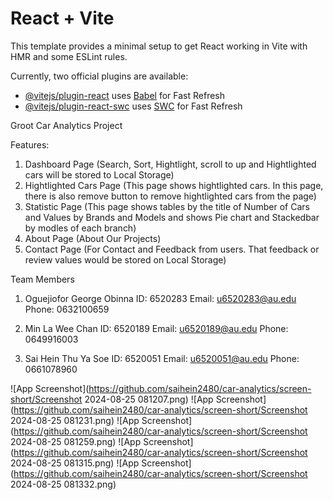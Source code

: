 # React + Vite

This template provides a minimal setup to get React working in Vite with HMR and some ESLint rules.

Currently, two official plugins are available:

- [@vitejs/plugin-react](https://github.com/vitejs/vite-plugin-react/blob/main/packages/plugin-react/README.md) uses [Babel](https://babeljs.io/) for Fast Refresh
- [@vitejs/plugin-react-swc](https://github.com/vitejs/vite-plugin-react-swc) uses [SWC](https://swc.rs/) for Fast Refresh

Groot Car Analytics Project

Features:
1. Dashboard Page (Search, Sort, Hightlight, scroll to up and Hightlighted cars will be stored to Local Storage)
2. Hightlighted Cars Page (This page shows hightlighted cars. In this page, there is also remove button to remove hightlighted cars from the page)
3. Statistic Page (This page shows tables by the title of Number of Cars and Values by Brands and Models and shows Pie chart and Stackedbar by modles of each branch)
4. About Page (About Our Projects)
5. Contact Page (For Contact and Feedback from users. That feedback or review values would be stored on Local Storage)

Team Members

1. Oguejiofor George Obinna
ID: 6520283
Email: u6520283@au.edu
Phone: 0632100659

2. Min La Wee Chan
ID: 6520189
Email: u6520189@au.edu
Phone: 0649916003

3. Sai Hein Thu Ya Soe
ID: 6520051
Email: u6520051@au.edu
Phone: 0661078960


![App Screenshot](https://github.com/saihein2480/car-analytics/screen-short/Screenshot 2024-08-25 081207.png)
![App Screenshot](https://github.com/saihein2480/car-analytics/screen-short/Screenshot 2024-08-25 081231.png)
![App Screenshot](https://github.com/saihein2480/car-analytics/screen-short/Screenshot 2024-08-25 081259.png)
![App Screenshot](https://github.com/saihein2480/car-analytics/screen-short/Screenshot 2024-08-25 081315.png)
![App Screenshot](https://github.com/saihein2480/car-analytics/screen-short/Screenshot 2024-08-25 081332.png)



